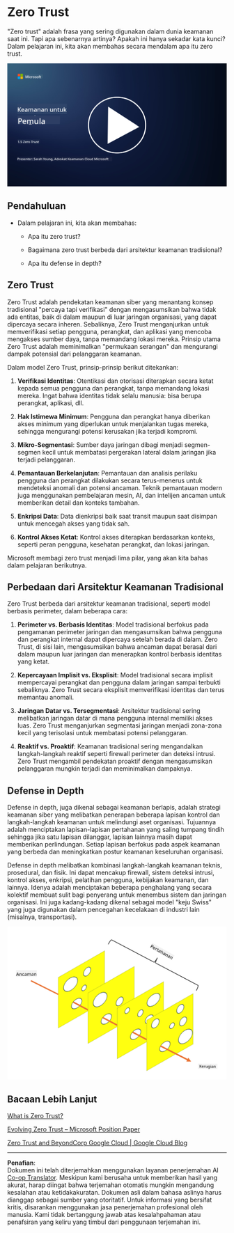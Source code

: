 <!--
CO_OP_TRANSLATOR_METADATA:
{
  "original_hash": "75f77f972d2233c584f87c1eb96c983b",
  "translation_date": "2025-09-03T20:33:11+00:00",
  "source_file": "1.5 Zero trust.md",
  "language_code": "id"
}
-->
# Zero Trust

"Zero trust" adalah frasa yang sering digunakan dalam dunia keamanan saat ini. Tapi apa sebenarnya artinya? Apakah ini hanya sekadar kata kunci? Dalam pelajaran ini, kita akan membahas secara mendalam apa itu zero trust.

[![Tonton video](../../translated_images/1-5_placeholder.36b707a8de54c96991f42d1e0a5979771993f470834d818e581c8de8c447bc5b.id.png)](https://learn-video.azurefd.net/vod/player?id=ee1551cc-e7a5-4db6-a897-c286abe68a69)

## Pendahuluan

- Dalam pelajaran ini, kita akan membahas:
  
  - Apa itu zero trust?
  
  - Bagaimana zero trust berbeda dari arsitektur keamanan tradisional?
  
  - Apa itu defense in depth?

## Zero Trust

Zero Trust adalah pendekatan keamanan siber yang menantang konsep tradisional "percaya tapi verifikasi" dengan mengasumsikan bahwa tidak ada entitas, baik di dalam maupun di luar jaringan organisasi, yang dapat dipercaya secara inheren. Sebaliknya, Zero Trust menganjurkan untuk memverifikasi setiap pengguna, perangkat, dan aplikasi yang mencoba mengakses sumber daya, tanpa memandang lokasi mereka. Prinsip utama Zero Trust adalah meminimalkan "permukaan serangan" dan mengurangi dampak potensial dari pelanggaran keamanan.

Dalam model Zero Trust, prinsip-prinsip berikut ditekankan:

1. **Verifikasi Identitas**: Otentikasi dan otorisasi diterapkan secara ketat kepada semua pengguna dan perangkat, tanpa memandang lokasi mereka. Ingat bahwa identitas tidak selalu manusia: bisa berupa perangkat, aplikasi, dll.

2. **Hak Istimewa Minimum**: Pengguna dan perangkat hanya diberikan akses minimum yang diperlukan untuk menjalankan tugas mereka, sehingga mengurangi potensi kerusakan jika terjadi kompromi.

3. **Mikro-Segmentasi**: Sumber daya jaringan dibagi menjadi segmen-segmen kecil untuk membatasi pergerakan lateral dalam jaringan jika terjadi pelanggaran.

4. **Pemantauan Berkelanjutan**: Pemantauan dan analisis perilaku pengguna dan perangkat dilakukan secara terus-menerus untuk mendeteksi anomali dan potensi ancaman. Teknik pemantauan modern juga menggunakan pembelajaran mesin, AI, dan intelijen ancaman untuk memberikan detail dan konteks tambahan.

5. **Enkripsi Data**: Data dienkripsi baik saat transit maupun saat disimpan untuk mencegah akses yang tidak sah.

6. **Kontrol Akses Ketat**: Kontrol akses diterapkan berdasarkan konteks, seperti peran pengguna, kesehatan perangkat, dan lokasi jaringan.

Microsoft membagi zero trust menjadi lima pilar, yang akan kita bahas dalam pelajaran berikutnya.

## Perbedaan dari Arsitektur Keamanan Tradisional

Zero Trust berbeda dari arsitektur keamanan tradisional, seperti model berbasis perimeter, dalam beberapa cara:

1. **Perimeter vs. Berbasis Identitas**: Model tradisional berfokus pada pengamanan perimeter jaringan dan mengasumsikan bahwa pengguna dan perangkat internal dapat dipercaya setelah berada di dalam. Zero Trust, di sisi lain, mengasumsikan bahwa ancaman dapat berasal dari dalam maupun luar jaringan dan menerapkan kontrol berbasis identitas yang ketat.

2. **Kepercayaan Implisit vs. Eksplisit**: Model tradisional secara implisit mempercayai perangkat dan pengguna dalam jaringan sampai terbukti sebaliknya. Zero Trust secara eksplisit memverifikasi identitas dan terus memantau anomali.

3. **Jaringan Datar vs. Tersegmentasi**: Arsitektur tradisional sering melibatkan jaringan datar di mana pengguna internal memiliki akses luas. Zero Trust menganjurkan segmentasi jaringan menjadi zona-zona kecil yang terisolasi untuk membatasi potensi pelanggaran.

4. **Reaktif vs. Proaktif**: Keamanan tradisional sering mengandalkan langkah-langkah reaktif seperti firewall perimeter dan deteksi intrusi. Zero Trust mengambil pendekatan proaktif dengan mengasumsikan pelanggaran mungkin terjadi dan meminimalkan dampaknya.

## Defense in Depth

Defense in depth, juga dikenal sebagai keamanan berlapis, adalah strategi keamanan siber yang melibatkan penerapan beberapa lapisan kontrol dan langkah-langkah keamanan untuk melindungi aset organisasi. Tujuannya adalah menciptakan lapisan-lapisan pertahanan yang saling tumpang tindih sehingga jika satu lapisan dilanggar, lapisan lainnya masih dapat memberikan perlindungan. Setiap lapisan berfokus pada aspek keamanan yang berbeda dan meningkatkan postur keamanan keseluruhan organisasi.

Defense in depth melibatkan kombinasi langkah-langkah keamanan teknis, prosedural, dan fisik. Ini dapat mencakup firewall, sistem deteksi intrusi, kontrol akses, enkripsi, pelatihan pengguna, kebijakan keamanan, dan lainnya. Idenya adalah menciptakan beberapa penghalang yang secara kolektif membuat sulit bagi penyerang untuk menembus sistem dan jaringan organisasi. Ini juga kadang-kadang dikenal sebagai model "keju Swiss" yang juga digunakan dalam pencegahan kecelakaan di industri lain (misalnya, transportasi).

![image](../../translated_images/swisscheese.dc1f2a129515c5af146d3fe0b5e69305e16bfb7ae348d0e4d59a02ada9f5e92b.id.png)

## Bacaan Lebih Lanjut

[What is Zero Trust?](https://learn.microsoft.com/security/zero-trust/zero-trust-overview?WT.mc_id=academic-96948-sayoung)

[Evolving Zero Trust – Microsoft Position Paper](https://query.prod.cms.rt.microsoft.com/cms/api/am/binary/RWJJdT?WT.mc_id=academic-96948-sayoung)

[Zero Trust and BeyondCorp Google Cloud | Google Cloud Blog](https://cloud.google.com/blog/topics/developers-practitioners/zero-trust-and-beyondcorp-google-cloud)

---

**Penafian**:  
Dokumen ini telah diterjemahkan menggunakan layanan penerjemahan AI [Co-op Translator](https://github.com/Azure/co-op-translator). Meskipun kami berusaha untuk memberikan hasil yang akurat, harap diingat bahwa terjemahan otomatis mungkin mengandung kesalahan atau ketidakakuratan. Dokumen asli dalam bahasa aslinya harus dianggap sebagai sumber yang otoritatif. Untuk informasi yang bersifat kritis, disarankan menggunakan jasa penerjemahan profesional oleh manusia. Kami tidak bertanggung jawab atas kesalahpahaman atau penafsiran yang keliru yang timbul dari penggunaan terjemahan ini.